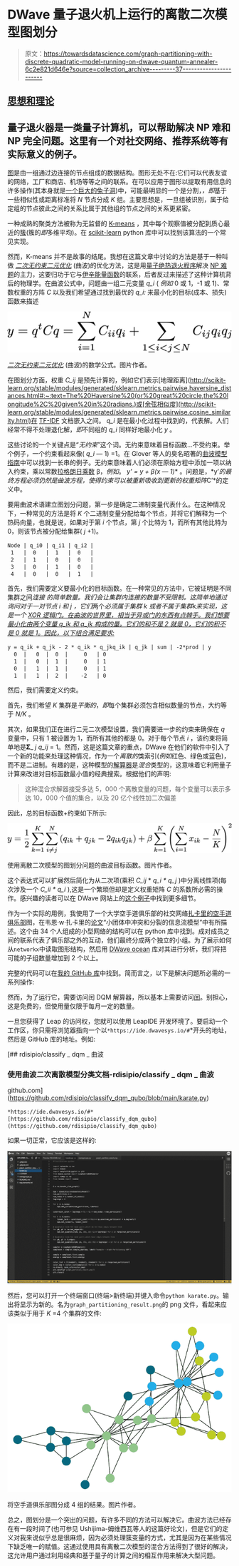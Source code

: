 # DWave 量子退火机上运行的离散二次模型图划分

> 原文：<https://towardsdatascience.com/graph-partitioning-with-discrete-quadratic-model-running-on-dwave-quantum-annealer-6c2e821d646e?source=collection_archive---------37----------------------->

## [思想和理论](https://towardsdatascience.com/tagged/thoughts-and-theory)

## 量子退火器是一类量子计算机，可以帮助解决 NP 难和 NP 完全问题。这里有一个对社交网络、推荐系统等有实际意义的例子。

[图](/quick-guide-to-graph-traversal-analysis-1d510a5d05b5)是由一组通过边连接的节点组成的数据结构。图形无处不在:它们可以代表友谊的网络，工厂和商店、机场等等之间的联系。在可以应用于图形以提取有用信息的许多操作(其本身就是[一个巨大的兔子洞](https://en.wikipedia.org/wiki/Graph_operations))中，可能最明显的一个是分割，*，即*基于一些相似性或距离标准将 *N* 节点分成 *K* 组。主要思想是，一旦组被识别，属于给定组的节点彼此之间的关系比属于其他组的节点之间的关系更紧密。

一种成熟的聚类方法被称为无监督的 [K-means](https://en.wikipedia.org/wiki/K-means_clustering) ，其中每个观察值被分配到质心最近的[簇](https://en.wikipedia.org/wiki/Cluster_(statistics))(簇的*即*多维平均)。在 [scikit-learn](https://scikit-learn.org/stable/modules/generated/sklearn.cluster.KMeans.html) python 库中可以找到该算法的一个常见实现。

然而，K-means 并不是故事的结尾。我想在这篇文章中讨论的方法是基于一种叫做 [*二次无约束二元优化*](https://en.wikipedia.org/wiki/Quadratic_unconstrained_binary_optimization) (曲波)的优化方法，这是用[量子绝热退火程序](https://en.wikipedia.org/wiki/Adiabatic_quantum_computing)解决 [NP 难题](https://en.wikipedia.org/wiki/NP-hardness)的主力，这要归功于它与[伊辛能量函数](https://en.wikipedia.org/wiki/Ising_model)的联系，后者反过来描述了这种计算机背后的物理学。在曲波公式中，问题由一组二元变量 *q_i* ( *例如* 0 或 1，-1 或 1)、常数权重的方阵 *C* 以及我们希望通过找到最优的 *q_i:* 来最小化的目标(成本、损失)函数来描述

![](img/bf1f3d5526508a7f97c96a3ee1f68ce6.png)

[*二次无约束二元优化*](https://en.wikipedia.org/wiki/Quadratic_unconstrained_binary_optimization) (曲波)的数学公式。图片作者。

在图划分方面，权重 *C_ij* 是预先计算的，例如它们表示[地理距离](http://scikit-learn.org/stable/modules/generated/sklearn.metrics.pairwise.haversine_distances.html#:~:text=The%20Haversine%20(or%20great%20circle,the%20longitude%2C%20given%20in%20radians.)或[余弦相似度](http://scikit-learn.org/stable/modules/generated/sklearn.metrics.pairwise.cosine_similarity.html)在 [TF-IDF](http://scikit-learn.org/stable/modules/generated/sklearn.feature_extraction.text.TfidfVectorizer.html) 文档嵌入之间。 *q_i* 是在最小化过程中找到的，代表解。人们经常不得不处理退化解，*即*不同组的 *q_i* 同样好地最小化 *y* 。

这些讨论的一个关键点是“*无约束*”这个词。无约束意味着目标函数…不受约束。举个例子，一个约束看起来像( *q_i* — 1) =1。在 Glover 等人的臭名昭著的[曲波模型指南](https://arxiv.org/pdf/1811.11538.pdf)中可以找到一长串的例子。无约束意味着人们必须在原始方程中添加一项以纳入约束，乘以常数[拉格朗日乘数](https://en.wikipedia.org/wiki/Lagrange_multiplier) β，*例如*。 **y' = y + β*(x — 1)** 。问题是，*y’*的最终方程必须仍然是曲波方程，使得约束可以被重新吸收到更新的权重矩阵*C’*的定义中。

要用曲波术语建立图划分问题，第一步是确定二进制变量代表什么。在这种情况下，一种常见的方法是将 *K* 个二进制变量分配给每个节点，并将它们解释为一个热码向量，也就是说，如果对于第 *i* 个节点，第 *j* 个比特为 1，而所有其他比特为 0，则该节点被分配给集群( *j* +1)。

```
Node | q_i0 | q_i1 | q_i2 |
 1   |  0   |  1   |  0   |
 2   |  1   |  0   |  0   |
 3   |  0   |  1   |  0   |
 4   |  0   |  0   |  1   |
```

首先，我们需要定义要最小化的目标函数。在一种常见的方法中，它被证明是不同集群之间*连接* *的简单数量。我们会让集群内连接的数量不受限制。这简单地通过询问对于一对节点 *i* 和 *j* ，它们*两个*必须属于集群 *k* 或者不属于集群*k*来实现，这是一个 [XOR 逻辑门。在曲波的世界里，相当于异或门的东西有点棘手。我们想要最小化由两个变量 *q_ik* 和 *q_jk* 构成的量。它们的和不是 2 就是 0，它们的积不是 0 就是 1。因此，以下组合满足要求:](https://en.wikipedia.org/wiki/XOR_gate)*

```
y = q_ik + q_jk - 2 * q_ik * q_jkq_ik | q_jk | sum | -2*prod | y
  0  |   0  |  0  |     0   | 0
  1  |   0  |  1  |     0   | 1
  0  |   1  |  1  |     0   | 1
  1  |   1  |  2  |    -2   | 0
```

然后，我们需要定义约束。

首先，我们希望 *K* 集群是*平衡的*，*即*每个集群必须包含相似数量的节点，大约等于 *N/K* 。

其次，如果我们正在进行二元二次模型设置，我们需要进一步的约束来确保在 *q* 变量中，只有 1 被设置为 1，而所有其他的都是 0。对于每个节点 *i* ，该约束将简单地是𝚺_ *j q_ij* = 1。然而，这是这篇文章的重点，DWave 在他们的软件中引入了一个新的功能来处理这种情况，作为一个*离散的*类索引(*例如*红色、绿色或蓝色)，而不是二进制。有趣的是，这种模型的[解算器](https://docs.ocean.dwavesys.com/en/stable/docs_system/reference/samplers.html#leaphybriddqmsampler)是*混合*类型的，这意味着它利用量子计算来改进对目标函数最小值的经典搜索。根据他们的声明:

> 这种混合求解器接受多达 5，000 个离散变量的问题，每个变量可以表示多达 10，000 个值的集合，以及 20 亿个线性加二次偏差

因此，总的目标函数+约束如下所示:

![](img/ff83c7cad9a3af4fe1b56d7a70dd868c.png)

使用离散二次模型的图划分问题的曲波目标函数。图片作者。

这个表达式可以扩展然后简化为从二次项(乘积 *C_ij* * *q_i * q_j* )中分离线性项(每次涉及一个 *C_ii * q_i* ),这是一个繁琐但却是定义权重矩阵 *C* 的系数所必需的操作。感兴趣的读者可以在 DWave 网站上的[这个例子](https://github.com/dwave-examples/graph-partitioning-dqm)中找到更多细节。

作为一个实际的用例，我使用了一个大学空手道俱乐部的社交网络[扎卡里的空手道俱乐部](https://en.wikipedia.org/wiki/Zachary%27s_karate_club)图，在韦恩·w·扎卡里的[论文](http://www1.ind.ku.dk/complexLearning/zachary1977.pdf)“小团体中冲突和分裂的信息流模型”中有所描述。这个由 34 个人组成的小型网络的结构可以在 python 库中找到。成对成员之间的联系代表了俱乐部之外的互动，他们最终分成两个独立的小组。为了展示如何从`networkx`中读取图形结构，然后用 [DWave ocean](https://docs.ocean.dwavesys.com/) 库对其进行分析，我们将把可能的子组数量增加到 2 个以上。

完整的代码可以在[我的 GitHub 库](https://github.com/rdisipio/classify_dqm_qubo/blob/main/karate.py)中找到。简而言之，以下是解决问题所必需的一系列操作:

然而，为了运行它，需要访问闰 DQM 解算器，所以基本上需要访问[闰](https://cloud.dwavesys.com/leap/)。别担心，这是免费的，但使用量仅限于每月一定的数量。

一旦您获得了 Leap 的访问权，您就可以使用 LeapIDE 开发环境了。要启动一个工作区，你只需将浏览器指向一个以`*https://ide.dwavesys.io/#`*开头的地址，然后是 GitHub 库的地址。例如:

[](https://github.com/rdisipio/classify_dqm_qubo/blob/main/karate.py) [## rdisipio/classify _ dqm _ 曲波

### 使用曲波二次离散模型分类文档-rdisipio/classify _ dqm _ 曲波

github.com](https://github.com/rdisipio/classify_dqm_qubo/blob/main/karate.py) 

```
*https://ide.dwavesys.io/#*[https://github.com/rdisipio/classify_dqm_qubo](https://github.com/rdisipio/classify_dqm_qubo)
```

如果一切正常，它应该是这样的:

![](img/306b5aa5c0c1b8c902e47ecdd06c89db.png)

然后，您可以打开一个终端窗口(终端>新终端)并键入命令`python karate.py`。输出将显示为新的。名为`graph_partitioning_result.png`的 png 文件，看起来应该类似于用于 *K* =4 个集群的文件:

![](img/a987c88261b745e3693e52ee9d649b4b.png)

将空手道俱乐部图分成 4 组的结果。图片作者。

总之，图划分是一个突出的问题，有许多不同的方法可以解决它。曲波方法已经存在有一段时间了(也可参见 Ushijima-姆维西瓦等人的这篇好论文)，但是它们的定义对我来说似乎总是很麻烦，因为必须处理簇变量的方式，尤其是因为在某些情况下缺乏唯一的赋值。这通过使用具有离散二次模型的混合方法得到了很好的解决，这允许用户通过利用经典和基于量子的计算之间的相互作用来解决大型问题。